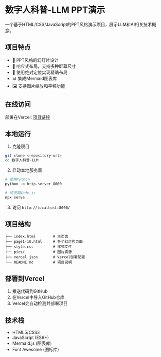 # 数字人科普-LLM PPT演示

一个基于HTML/CSS/JavaScript的PPT风格演示项目，展示LLM和AI相关技术概念。

## 项目特点

- 🎨 PPT风格的幻灯片设计
- 📱 响应式布局，支持多种屏幕尺寸
- 🎯 使用绝对定位实现精确布局
- 📊 集成Mermaid图表库
- 🖼️ 支持图片缩放和平移功能

## 在线访问

部署在Vercel: [项目链接](https://your-project-name.vercel.app)

## 本地运行

1. 克隆项目
```bash
git clone <repository-url>
cd 数字人科普-LLM
```

2. 启动本地服务器
```bash
# 使用Python
python -m http.server 8000

# 或使用Node.js
npx serve .
```

3. 访问 `http://localhost:8000/`

## 项目结构

```
├── index.html        # 主页面
├── page1-10.html     # 各个幻灯片页面
├── style.css         # 样式文件
├── pics/             # 图片资源
├── vercel.json       # Vercel部署配置
└── README.md         # 项目说明
```

## 部署到Vercel

1. 推送代码到GitHub
2. 在Vercel中导入GitHub仓库
3. Vercel会自动检测并部署项目

## 技术栈

- HTML5/CSS3
- JavaScript (ES6+)
- Mermaid.js (图表库)
- Font Awesome (图标库)